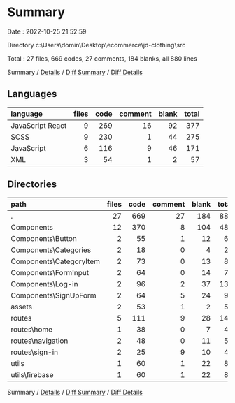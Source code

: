 # Summary

Date : 2022-10-25 21:52:59

Directory c:\\Users\\domin\\Desktop\\ecommerce\\jd-clothing\\src

Total : 27 files,  669 codes, 27 comments, 184 blanks, all 880 lines

Summary / [Details](details.md) / [Diff Summary](diff.md) / [Diff Details](diff-details.md)

## Languages
| language | files | code | comment | blank | total |
| :--- | ---: | ---: | ---: | ---: | ---: |
| JavaScript React | 9 | 269 | 16 | 92 | 377 |
| SCSS | 9 | 230 | 1 | 44 | 275 |
| JavaScript | 6 | 116 | 9 | 46 | 171 |
| XML | 3 | 54 | 1 | 2 | 57 |

## Directories
| path | files | code | comment | blank | total |
| :--- | ---: | ---: | ---: | ---: | ---: |
| . | 27 | 669 | 27 | 184 | 880 |
| Components | 12 | 370 | 8 | 104 | 482 |
| Components\\Button | 2 | 55 | 1 | 12 | 68 |
| Components\\Categories | 2 | 18 | 0 | 4 | 22 |
| Components\\CategoryItem | 2 | 73 | 0 | 13 | 86 |
| Components\\FormInput | 2 | 64 | 0 | 14 | 78 |
| Components\\Log-in | 2 | 96 | 2 | 37 | 135 |
| Components\\SignUpForm | 2 | 64 | 5 | 24 | 93 |
| assets | 2 | 53 | 1 | 2 | 56 |
| routes | 5 | 111 | 9 | 28 | 148 |
| routes\\home | 1 | 38 | 0 | 7 | 45 |
| routes\\navigation | 2 | 48 | 0 | 11 | 59 |
| routes\\sign-in | 2 | 25 | 9 | 10 | 44 |
| utils | 1 | 60 | 1 | 22 | 83 |
| utils\\firebase | 1 | 60 | 1 | 22 | 83 |

Summary / [Details](details.md) / [Diff Summary](diff.md) / [Diff Details](diff-details.md)